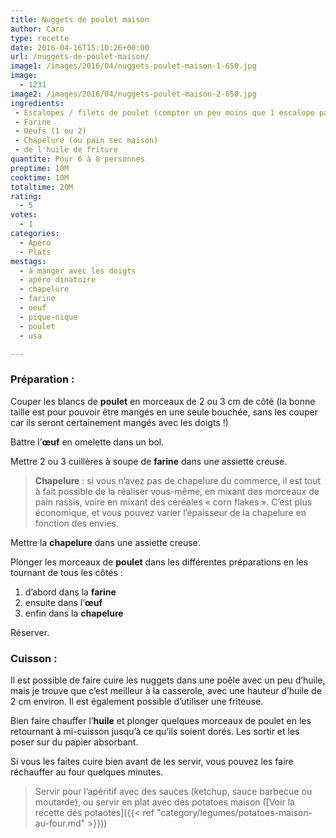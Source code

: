 ```yaml
---
title: Nuggets de poulet maison
author: Caro
type: recette
date: 2016-04-16T15:10:26+00:00
url: /nuggets-de-poulet-maison/
image1: /images/2016/04/nuggets-poulet-maison-1-650.jpg
image:
  - 1231
image2: /images/2016/04/nuggets-poulet-maison-2-650.jpg
ingredients:
 - Escalopes / filets de poulet (compter un peu moins que 1 escalope par personne)
 - Farine
 - Oeufs (1 ou 2)
 - Chapelure (ou pain sec maison)
 - de l'huile de friture
quantite: Pour 6 à 8 personnes
preptime: 10M
cooktime: 10M
totaltime: 20M
rating:
  - 5
votes:
  - 1
categories:
  - Apéro
  - Plats
mestags:
  - à manger avec les doigts
  - apéro dinatoire
  - chapelure
  - farine
  - oeuf
  - pique-nique
  - poulet
  - usa

---
```

### Préparation :

Couper les blancs de **poulet** en morceaux de 2 ou 3 cm de côté (la bonne taille est pour pouvoir être mangés en une seule bouchée, sans les couper car ils seront certainement mangés avec les doigts !)

Battre l’**œuf** en omelette dans un bol.

Mettre 2 ou 3 cuillères à soupe de **farine** dans une assiette creuse.

> **Chapelure** : si vous n&rsquo;avez pas de chapelure du commerce, il est tout à fait possible de la réaliser vous-même, en mixant des morceaux de pain rassis, voire en mixant des céréales « corn flakes ». C&rsquo;est plus économique, et vous pouvez varier l&rsquo;épaisseur de la chapelure en fonction des envies.

Mettre la **chapelure** dans une assiette creuse.

Plonger les morceaux de **poulet** dans les différentes préparations en les tournant de tous les côtés :

  1. d&rsquo;abord dans la **farine**
  2. ensuite dans l’**œuf**
  3. enfin dans la **chapelure**

Réserver.

### Cuisson :

Il est possible de faire cuire les nuggets dans une poêle avec un peu d&rsquo;huile, mais je trouve que c&rsquo;est meilleur à la casserole, avec une hauteur d&rsquo;huile de 2 cm environ. Il est également possible d&rsquo;utiliser une friteuse.

Bien faire chauffer l&rsquo;**huile** et plonger quelques morceaux de poulet en les retournant à mi-cuisson jusqu&rsquo;à ce qu&rsquo;ils soient dorés. Les sortir et les poser sur du papier absorbant.

Si vous les faites cuire bien avant de les servir, vous pouvez les faire réchauffer au four quelques minutes.

> Servir pour l&rsquo;apéritif avec des sauces (ketchup, sauce barbecue ou moutarde), ou servir en plat avec des potatoes maison ([Voir la recette des potaotes]({{< ref "category/legumes/potatoes-maison-au-four.md" >}}))
